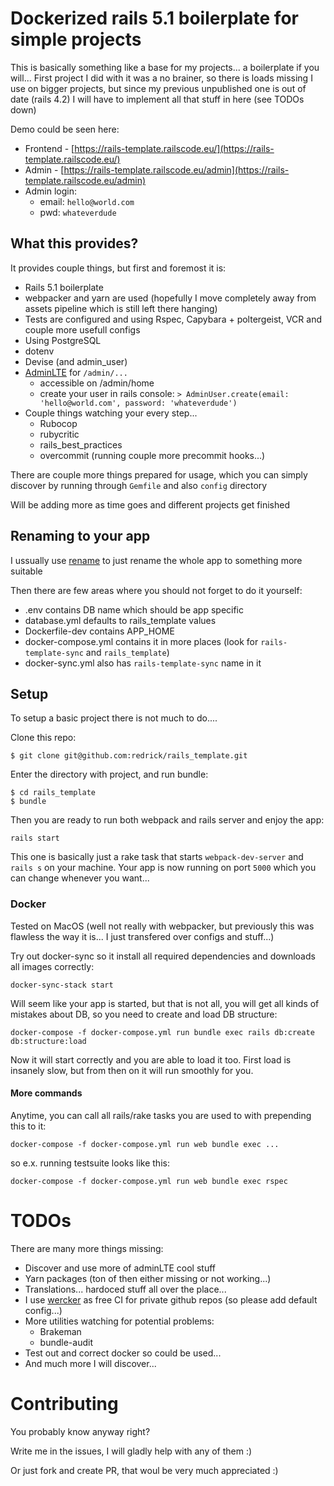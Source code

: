 # Dockerized rails 5.1 boilerplate for simple projects

This is basically something like a base for my projects... a boilerplate if you will...
First project I did with it was a no brainer, so there is loads missing I use on bigger projects,
but since my previous unpublished one is out of date (rails 4.2) I will have to implement
all that stuff in here (see TODOs down)

Demo could be seen here:

* Frontend - [https://rails-template.railscode.eu/](https://rails-template.railscode.eu/)
* Admin - [https://rails-template.railscode.eu/admin](https://rails-template.railscode.eu/admin)
* Admin login:
  * email: `hello@world.com`
  * pwd: `whateverdude`

## What this provides?

It provides couple things, but first and foremost it is:
* Rails 5.1 boilerplate
* webpacker and yarn are used (hopefully I move completely away from assets
  pipeline which is still left there hanging)
* Tests are configured and using Rspec, Capybara + poltergeist, VCR and couple
  more usefull configs
* Using PostgreSQL
* dotenv
* Devise (and admin_user)
* [AdminLTE](https://adminlte.io/themes/AdminLTE/) for `/admin/...`
  * accessible on /admin/home
  * create your user in rails console: `> AdminUser.create(email: 'hello@world.com', password: 'whateverdude')`
* Couple things watching your every step...
  * Rubocop
  * rubycritic
  * rails_best_practices
  * overcommit (running couple more precommit hooks...)

There are couple more things prepared for usage, which you can simply discover by running through `Gemfile`
and also `config` directory

Will be adding more as time goes and different projects get finished

## Renaming to your app

I ussually use [rename](https://github.com/morshedalam/rename) to just rename the whole app to something more suitable

Then there are few areas where you should not forget to do it yourself:

* .env contains DB name which should be app specific
* database.yml defaults to rails_template values
* Dockerfile-dev contains APP_HOME
* docker-compose.yml contains it in more places (look for `rails-template-sync` and `rails_template`)
* docker-sync.yml also has `rails-template-sync` name in it

## Setup

To setup a basic project there is not much to do....

Clone this repo:

```
$ git clone git@github.com:redrick/rails_template.git
```

Enter the directory with project, and run bundle:

```
$ cd rails_template
$ bundle
```

Then you are ready to run both webpack and rails server and enjoy the app:

```
rails start
```

This one is basically just a rake task that starts  `webpack-dev-server` and `rails s` on your machine.
Your app is now running on port `5000` which you can change whenever you
want...

### Docker

Tested on MacOS (well not really with webpacker, but previously this was
flawless the way it is... I just transfered over configs and stuff...)

Try out docker-sync so it install all required dependencies and downloads all images correctly:

```
docker-sync-stack start
```

Will seem like your app is started, but that is not all, you will get all kinds
of mistakes about DB, so you need to create and load DB structure:

```
docker-compose -f docker-compose.yml run bundle exec rails db:create db:structure:load
```

Now it will start correctly and you are able to load it too.
First load is insanely slow, but from then on it will run smoothly for you.

#### More commands

Anytime, you can call all rails/rake tasks you are used to with prepending this
to it:

```
docker-compose -f docker-compose.yml run web bundle exec ...
```

so e.x. running testsuite looks like this:

```
docker-compose -f docker-compose.yml run web bundle exec rspec
```

# TODOs

There are many more things missing:

* Discover and use more of adminLTE cool stuff
* Yarn packages (ton of then either missing or not working...)
* Translations... hardoced stuff all over the place...
* I use [wercker](http://www.wercker.com/) as free CI for private github repos
  (so please add default config...)
* More utilities watching for potential problems:
  * Brakeman
  * bundle-audit
* Test out and correct docker so could be used...
* And much more I will discover...

# Contributing

You probably know anyway right?

Write me in the issues, I will gladly help with any of them :)

Or just fork and create PR, that woul be very much appreciated :)
